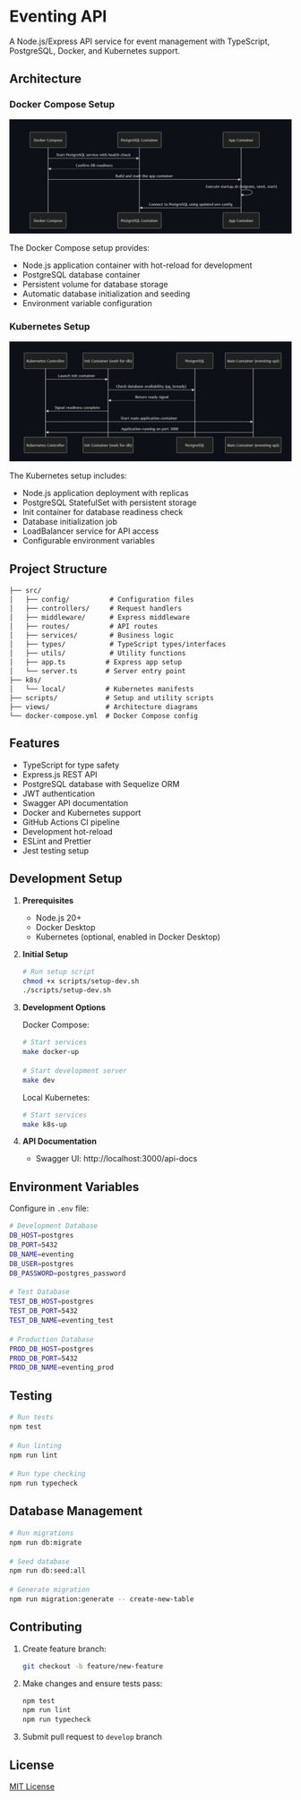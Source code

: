 # Eventing API

A Node.js/Express API service for event management with TypeScript, PostgreSQL, Docker, and Kubernetes support.

## Architecture

### Docker Compose Setup
![Docker Architecture](views/docker.jpg)

The Docker Compose setup provides:
- Node.js application container with hot-reload for development
- PostgreSQL database container
- Persistent volume for database storage
- Automatic database initialization and seeding
- Environment variable configuration

### Kubernetes Setup
![Kubernetes Architecture](views/kubernetes.jpg)

The Kubernetes setup includes:
- Node.js application deployment with replicas
- PostgreSQL StatefulSet with persistent storage
- Init container for database readiness check
- Database initialization job
- LoadBalancer service for API access
- Configurable environment variables

## Project Structure

```
├── src/
│   ├── config/          # Configuration files
│   ├── controllers/     # Request handlers
│   ├── middleware/      # Express middleware
│   ├── routes/          # API routes
│   ├── services/        # Business logic
│   ├── types/           # TypeScript types/interfaces
│   ├── utils/           # Utility functions
│   ├── app.ts          # Express app setup
│   └── server.ts       # Server entry point
├── k8s/
│   └── local/          # Kubernetes manifests
├── scripts/            # Setup and utility scripts
├── views/              # Architecture diagrams
└── docker-compose.yml  # Docker Compose config
```

## Features

- TypeScript for type safety
- Express.js REST API
- PostgreSQL database with Sequelize ORM
- JWT authentication
- Swagger API documentation
- Docker and Kubernetes support
- GitHub Actions CI pipeline
- Development hot-reload
- ESLint and Prettier
- Jest testing setup

## Development Setup

1. **Prerequisites**
   - Node.js 20+
   - Docker Desktop
   - Kubernetes (optional, enabled in Docker Desktop)

2. **Initial Setup**
   ```bash
   # Run setup script
   chmod +x scripts/setup-dev.sh
   ./scripts/setup-dev.sh
   ```

3. **Development Options**

   Docker Compose:
   ```bash
   # Start services
   make docker-up
   
   # Start development server
   make dev
   ```

   Local Kubernetes:
   ```bash
   # Start services
   make k8s-up
   ```

4. **API Documentation**
   - Swagger UI: http://localhost:3000/api-docs

## Environment Variables

Configure in `.env` file:
```bash
# Development Database
DB_HOST=postgres
DB_PORT=5432
DB_NAME=eventing
DB_USER=postgres
DB_PASSWORD=postgres_password

# Test Database
TEST_DB_HOST=postgres
TEST_DB_PORT=5432
TEST_DB_NAME=eventing_test

# Production Database
PROD_DB_HOST=postgres
PROD_DB_PORT=5432
PROD_DB_NAME=eventing_prod
```

## Testing

```bash
# Run tests
npm test

# Run linting
npm run lint

# Run type checking
npm run typecheck
```

## Database Management

```bash
# Run migrations
npm run db:migrate

# Seed database
npm run db:seed:all

# Generate migration
npm run migration:generate -- create-new-table
```

## Contributing

1. Create feature branch:
   ```bash
   git checkout -b feature/new-feature
   ```

2. Make changes and ensure tests pass:
   ```bash
   npm test
   npm run lint
   npm run typecheck
   ```

3. Submit pull request to `develop` branch

## License

[MIT License](LICENSE)

